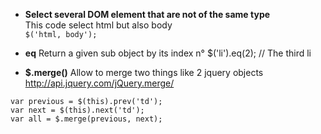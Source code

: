* **Select several DOM element that are not of the same type**   
This code select html but also body   
```$('html, body');```

* **eq** Return a given sub object by its index n°
$('li').eq(2); // The third li

* **$.merge()** Allow to merge two things like 2 jquery objects  
http://api.jquery.com/jQuery.merge/
````
var previous = $(this).prev('td');   
var next = $(this).next('td');   
var all = $.merge(previous, next);   
````
